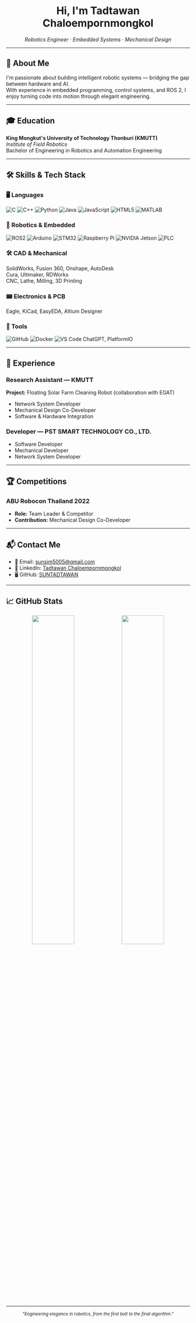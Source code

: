 

<h1 align="center">Hi, I'm Tadtawan Chaloempornmongkol</h1>
<p align="center"><em>Robotics Engineer · Embedded Systems · Mechanical Design</em></p>

---

## 🧭 About Me

I'm passionate about building intelligent robotic systems — bridging the gap between hardware and AI.  
With experience in embedded programming, control systems, and ROS 2, I enjoy turning code into motion through elegant engineering.

---

## 🎓 Education

**King Mongkut's University of Technology Thonburi (KMUTT)**  
*Institute of Field Robotics*  
Bachelor of Engineering in Robotics and Automation Engineering

---

## 🛠 Skills & Tech Stack

### 🖥️ Languages
![C](https://img.shields.io/badge/C-00599C?style=flat-square&logo=c&logoColor=white)
![C++](https://img.shields.io/badge/C++-00599C?style=flat-square&logo=c%2B%2B&logoColor=white)
![Python](https://img.shields.io/badge/Python-3776AB?style=flat-square&logo=python&logoColor=white)
![Java](https://img.shields.io/badge/Java-007396?style=flat-square&logo=java&logoColor=white)
![JavaScript](https://img.shields.io/badge/JavaScript-F7DF1E?style=flat-square&logo=javascript&logoColor=black)
![HTML5](https://img.shields.io/badge/HTML5-E34F26?style=flat-square&logo=html5&logoColor=white)
![MATLAB](https://img.shields.io/badge/MATLAB-0076A8?style=flat-square&logo=mathworks&logoColor=white)

### 🤖 Robotics & Embedded
![ROS2](https://img.shields.io/badge/ROS2-22314E?style=flat-square&logo=ros&logoColor=white)
![Arduino](https://img.shields.io/badge/Arduino-00979D?style=flat-square&logo=arduino&logoColor=white)
![STM32](https://img.shields.io/badge/STM32-03234B?style=flat-square&logo=stmicroelectronics&logoColor=white)
![Raspberry Pi](https://img.shields.io/badge/Raspberry%20Pi-A22846?style=flat-square&logo=raspberrypi&logoColor=white)
![NVIDIA Jetson](https://img.shields.io/badge/NVIDIA%20Jetson-76B900?style=flat-square&logo=nvidia&logoColor=white)
![PLC](https://img.shields.io/badge/PLC-Mitsubishi%2FSiemens%2FDelta-informational)

### 🛠️ CAD & Mechanical
SolidWorks, Fusion 360, Onshape, AutoDesk  
Cura, Ultimaker, RDWorks  
CNC, Lathe, Milling, 3D Printing

### 📟 Electronics & PCB
Eagle, KiCad, EasyEDA, Altium Designer

### 🧰 Tools
![GitHub](https://img.shields.io/badge/GitHub-181717?style=flat-square&logo=github)
![Docker](https://img.shields.io/badge/Docker-2496ED?style=flat-square&logo=docker&logoColor=white)
![VS Code](https://img.shields.io/badge/VS%20Code-007ACC?style=flat-square&logo=visual-studio-code&logoColor=white)
ChatGPT, PlatformIO

---

## 💼 Experience

### Research Assistant — KMUTT  
**Project:** Floating Solar Farm Cleaning Robot (collaboration with EGAT)  
- Network System Developer  
- Mechanical Design Co-Developer  
- Software & Hardware Integration

### Developer — PST SMART TECHNOLOGY CO., LTD.  
- Software Developer  
- Mechanical Developer  
- Network System Developer

---

## 🏆 Competitions

### ABU Robocon Thailand 2022  
- **Role:** Team Leader & Competitor  
- **Contribution:** Mechanical Design Co-Developer

---

## 📬 Contact Me

- 📧 Email: [sunsim5005@gmail.com](mailto:sunsim5005@gmail.com)  
- 💼 LinkedIn: [Tadtawan Chaloempornmongkol](https://www.linkedin.com/in/tadtawan-chaloempornmongkol)  
- 🖥 GitHub: [SUNTADTAWAN](https://github.com/SUNTADTAWAN)

---

## 📈 GitHub Stats

<p align="center">
  <img src="https://github-readme-stats.vercel.app/api?username=SUNTADTAWAN&show_icons=true&theme=tokyonight&hide_title=true" width="48%" />
  <img src="https://github-readme-stats.vercel.app/api/top-langs/?username=SUNTADTAWAN&layout=compact&theme=tokyonight" width="48%" />
</p>

---

<p align="center">
  <sub><em>"Engineering elegance in robotics, from the first bolt to the final algorithm."</em></sub>
</p>
